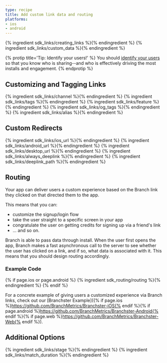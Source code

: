 ```yaml
---
type: recipe
title: Add custom link data and routing
platforms:
- ios
- android
---
```


{% ingredient sdk_links/creating_links %}{% endingredient %}
{% ingredient sdk_links/custom_data %}{% endingredient %}

{% protip title='Tip: Identify your users!'  %}
You should [identify your users](/recipes/quickstart_guide/{{page.platform}}/#identifying-your-users) so that you know who is sharing--and who is effectively driving the most installs and engagement.
{% endprotip %}



## Customizing and Tagging Links

{% ingredient sdk_links/channel %}{% endingredient %}
{% ingredient sdk_links/tags %}{% endingredient %}
{% ingredient sdk_links/feature %}{% endingredient %}
{% ingredient sdk_links/og_tags %}{% endingredient %}
{% ingredient sdk_links/alias %}{% endingredient %}



## Custom Redirects 

{% ingredient sdk_links/ios_url %}{% endingredient %}
{% ingredient sdk_links/android_url %}{% endingredient %}
{% ingredient sdk_links/desktop_url %}{% endingredient %}
{% ingredient sdk_links/always_deeplink %}{% endingredient %}
{% ingredient sdk_links/deeplink_path %}{% endingredient %}



## Routing

Your app can deliver users a custom experience based on the Branch link they clicked on that directed them to the app.

This means that you can:

* customize the signup/login flow
* take the user straight to a specific screen in your app
* congratulate the user on getting credits for signing up via a friend's link
* ... and so on.

Branch is able to pass data through install. When the user first opens the app, Branch makes a fast asynchronous call to the server to see whether the user has clicked on a link, and if so, what data is associated with it. This means that you should design routing accordingly.

### Example Code

{% if page.ios or page.android %}
{% ingredient sdk_routing/routing %}{% endingredient %}
{% endif %}

For a concrete example of giving users a customized experience via Branch links, check out our [Branchster Example]({% if page.ios %}https://github.com/BranchMetrics/Branchster-iOS{% endif %}{% if page.android %}https://github.com/BranchMetrics/Branchster-Android{% endif %}{% if page.web %}https://github.com/BranchMetrics/Branchster-Web{% endif %}).



## Additional Options

{% ingredient sdk_links/stage %}{% endingredient %}
{% ingredient sdk_links/match_duration %}{% endingredient %}
